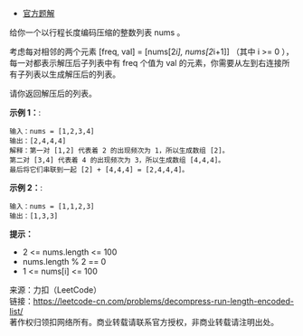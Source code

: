 * [官方题解](https://leetcode-cn.com/problems/decompress-run-length-encoded-list/solution/jie-ya-suo-bian-ma-lie-biao-by-leetcode-solution/)

给你一个以行程长度编码压缩的整数列表 nums 。

考虑每对相邻的两个元素 [freq, val] = [nums[2*i], nums[2*i+1]] （其中 i >= 0 ），每一对都表示解压后子列表中有 freq 个值为 val 的元素，你需要从左到右连接所有子列表以生成解压后的列表。

请你返回解压后的列表。

**示例 1：**:<br>
```
输入：nums = [1,2,3,4]
输出：[2,4,4,4]
解释：第一对 [1,2] 代表着 2 的出现频次为 1，所以生成数组 [2]。
第二对 [3,4] 代表着 4 的出现频次为 3，所以生成数组 [4,4,4]。
最后将它们串联到一起 [2] + [4,4,4] = [2,4,4,4]。
```

**示例 2：**:<br>

```
输入：nums = [1,1,2,3]
输出：[1,3,3]
```

**提示：** <br>
* 2 <= nums.length <= 100
* nums.length % 2 == 0
* 1 <= nums[i] <= 100


来源：力扣（LeetCode）<br>
链接：https://leetcode-cn.com/problems/decompress-run-length-encoded-list/ <br>
著作权归领扣网络所有。商业转载请联系官方授权，非商业转载请注明出处。<br>